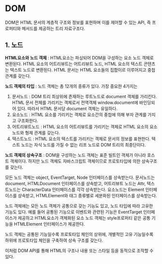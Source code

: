 # DOM
DOM은 HTML 문서의 계층적 구조와 정보를 표현하며 이를 제어할 수 있는 API, 즉 프로퍼티와 메서드를 제공하는 트리 자료구조다.

## 1. 노드
__HTML요소와 노드 객체__ : HTML요소는 파싱되어 DOM을 구성하는 요소 노드 객체로 변환된다. HTML 요소의 어트리뷰트는 어트리뷰트 노드, HTML 요소의 텍스트 콘텐츠는 텍스트 노드로 변환된다. HTML 문서는 HTML 요소들의 집합이르 이루어지고 중첩관계를 갖는다.

__노드 객체의 타입__ : 노드 객체는 총 12개의 종류가 있다. 가장 중요한 4가지는
1) 문서노드 : DOM 트리 최상위에 존재하는 루트노드로 document 객체를 가리킨다. HTML 문서 전체를 가리키는 객체로서 전역객체 window.document에 바인딩되어 있다. 따라서 HTML 문서당 document 객체는 유일하다.
2) 요소노드 : HTML 요소를 가리키는 객체로 요소간의 중첩에 의해 부자 관계를 가지고 구조화한다.
3) 어트리뷰트노드 : HTML 요소의 어트리뷰트를 가리키는 객체로 HTML 요소의 요소 노드와 형제 관계를 갖는다.
4) 텍스트노드 : HTML 요소의 텍스트를 가리키는 객체로 문서의 정보를 표현한다. 텍스트 노드는 자식 노드를 가질 수 없는 리프 노드로 DOM 트리의 최종단이다.

__노드 객체의 상속구조__ : DOM을 구성하는 노드 객체는 표준 빌트인 객체가 아니라 호스트 객체이다. 하지만 노드 객체도 자바스크립트 객체이므로 프로토타입에 의한 상속구조를 갖는다.

모든 노드 객체는 object, EventTarget, Node 인터페이스를 상속받는다. 문서노드는 document, HTMLDocument 인터페이스를 상속받고, 어트리뷰트 노드는 Attr, 텍스트노드는 CharacterData 인터페이스를 각각 상속받는다. 요소노드는 Element 인터페이스를 상속받고, HTMLElement와 태그 종류별로 세분화된 인터페이스를 상속받는다.

노드 객체에는 모든 노드 객체가 공통으로 갖는 기능도 있고, 노드 타입에 따라 고유한 기능도 있다. 예를 들어 공통된 기능으로 이벤트와 관련된 기능은 EventTarget 인터페이스가 제공하고 HTML요소가 객체화된 요소 노드 객체는 style프로퍼티 같은 공통 기능을 HTMLElement 인터페이스가 제공한다.

노드 객체는 공통된 기능일수록 프로토타입 체인의 상위에, 개별적인 고유 기능일수록 하위에 프로토타입 체인을 구축하여 상속 구조를 갖는다.

이처럼 DOM API를 통해 HTML의 구조나 내용 또는 스타일 등을 동적으로 조작할 수 있다.